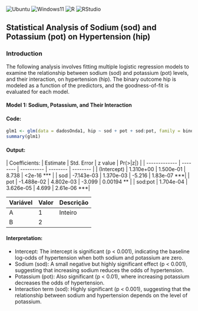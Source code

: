 ![Ubuntu](https://img.shields.io/badge/Ubuntu-Linux-orange)
![Windows11](https://img.shields.io/badge/Windows-11-blue)
![R](https://img.shields.io/badge/R-276DC3?logo=r&logoColor=white&style=flat)
![RStudio](https://img.shields.io/badge/RStudio-75AADB?logo=rstudio&logoColor=white&style=flat)

## Statistical Analysis of Sodium (sod) and Potassium (pot) on Hypertension (hip)

### Introduction

The following analysis involves fitting multiple logistic regression models to examine the relationship between sodium (sod) and potassium (pot) levels, and their interaction, on hypertension (hip). The binary outcome hip is modeled as a function of the predictors, and the goodness-of-fit is evaluated for each model.

#### Model 1: Sodium, Potassium, and Their Interaction

#### Code:
```r
glm1 <- glm(data = dadosOnda1, hip ~ sod + pot + sod:pot, family = binomial)
summary(glm1)
```
#### Output: 

| Coefficients: | Estimate    | Std. Error  | z value  | Pr(>|z|)    |
| ------------- | --------    | ----------  | -------- | --------    |
| (Intercept)   | 1.310e+00   | 1.500e-01   | 8.738    | <2e-16 ***  |
| sod           | -7.143e-03  | 1.370e-03   | -5.216   | 1.83e-07 ***|
| pot           | -1.488e-02  | 4.802e-03   | -3.099   | 0.00194 **  |
| sod:pot       | 1.704e-04   | 3.626e-05   | 4.699    | 2.61e-06 ***|


| Variável | Valor | Descrição |
| -------- | ----- | ----------- |
| A        | 1     | Inteiro     |
| B        | 2     |             |




#### Interpretation:

- Intercept: The intercept is significant (p < 0.001), indicating the baseline log-odds of hypertension when both sodium and potassium are zero.
- Sodium (sod): A small negative but highly significant effect (p < 0.001), suggesting that increasing sodium reduces the odds of hypertension.
- Potassium (pot): Also significant (p < 0.01), where increasing potassium decreases the odds of hypertension.
- Interaction term (sod): Highly significant (p < 0.001), suggesting that the relationship between sodium and hypertension depends on the level of potassium.